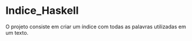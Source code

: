 # Indice_Haskell
 O projeto consiste em criar um índice com todas as palavras utilizadas em um texto.
